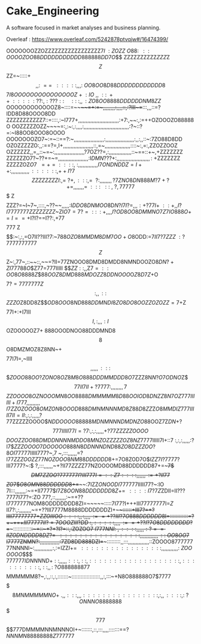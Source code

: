 # Cake_Engineering
A software focused in market analyses and  business planning.


Overleaf : https://www.overleaf.com/5242878ptvqjw#/16474399/


OOOOOOOZZOZZZZZZZZZZZZZZZZZ$7I~:ZOZZ~O88:~~~:~:OOOOZOO88DDDDDDDDDDD888888DD7O$$$
ZZZZZZZZZZ$ZZ$$Z$Z$$Z$$ZZ=~:::::+$$,,:~==~~:::::,,,:~OO8OO8D88DDDDDDDDDDDD8$$$7I
8OOOOOOOOOOOOOOOZ~+~:IO~,,~::~++~:::::??:,:???::~~~~::~:,,:ZO8OO8888DDDDDDNM8ZZ$
OOOOOOOOOOOOZ8~::::=~~~~~~=+:=~,,,,,,,,:,,,,::,:?III~=~~:::,,,::=?IDD8D88OOOO8DD
ZZZZZZZZZZZ7::=::::,:~I777+,,,,,,,,,,,,,,,,,,,,,,,,,,,:+7:,~~:,:=++OZOOOZO88888O
OOZZZZZOZZ~~~~=:,:~:,:,,,,:,,,,,,,,,,,,,,,,,,,,,,,,,,,,,,:?~::?=:~I88OO8OOO8OOOO
OOOOOOOZO7~:=~::==?:~,,,,,,,,,,,,,,,,,,,,:,,,,,,,,,,,,,,,,,,,:,,:,,::~:7ZO88D8DD
OZOZZZZZO:,,:==?=,I+,,,,,,,,,,,,,,,,,,,,::,=~,,,,,,,,,,,,,,,,,::::~:,=:,ZZOZZOOZ
OZZZZZZ,,=,,::~=~:,,,,,,,,,,,,,,,,,,,,?7OZ??=,:,,,,,,,,,,,,,,,::~==::+~,+ZZZZZZZ
ZZZZZZO7?~??+=~=,,,,,,,,,,,,,,,,,,,,:I$DMN???+:,,,,,,,,,,,,,,,,,,,,,,:~+$ZZZZZZZ
ZZZZZOZ$O7~~=+=::::,~:,,,,,,,,,,,,,I7ONDNDDZ=I++:,,,,,,,,,,,,::::::,++I?7$$$$$$$
ZZZZZZZZI:,=~?+,:::,=~~?:,,,,,,,,?7ZNO8DN888M?7+?+=,,,,,,,=~:::~~::~,~?,77777$$$
Z$$$$ZZZ?=~I~7~,::::,~??~~,,,,,:I$DDO8DNMOO$8D$N?I7I?=,,,:+?77I+~::+,,I?I7777777
ZZZZZZZZ$~ZI$O7=7?=::~~:~+,,,,I?OD8OO8DMMNO7Z7IO888O+=I==+$I?I?==I??:,+77$$$$777
Z$$$$$$$:$~:,:,=O7II??III?7:~7$88OZO8MMDM8DM7OO+O$8ODD:=$7II7?7ZZZ~:?7$777777777
$$Z$$Z~:,77~,::~~::,~~=?II=77ZNOOO8DMD8DMDD8NMNDOOZO$8DN?+ZI77788O$$Z77=777IIIII
$$$ZZ::,,$Z$7=::OO8O8888Z$$$88OOZ8DMD888MDOZZ8DDNOOO$O$Z8D$$7Z$+O$$$$$7?=7777777
Z$$$:,,::$$$ZZZO$Z8DD8Z$$$OD8OOO8ND888DDMNDI8ZO8DO8OOZZOZOZZ=7+$Z$$$$77I+:+I7III
$$I,:,,,:I$$OZOOOOOZ$7+~$888OOODNOO88DDDMND8$$8$$O8DMZMOZ8Z8NN~+$$$$77I7I=,~IIII
$$,,,,,:::$$$$ZOOO88OO?ZONO8OZ8M8O888DDDMMDDD8O$7ZZZ8N$N?O7ODNO$Z$$$77II7II+?777
7:,,,,,,,,7$$$ZZOOOO8OZ$$NOOOMN8OO8888DMMMMM8D88OOI$$OD8DNZZ8N7OZ$$777IIIIII+I77
7,,,,,,,,,I7$$ZZOZOOO8O$$MZON8OOOD888DMNMNNNMD8Z88D8ZZ$Z$O8MMDIZ$$777IIIII7II=II
:,:,:,,,,,?77$ZZZZZOOOO$$NDDOOOO88888MDNMNNNDMDNZO8$8OOZ7Z$DN$+?$$777IIIII77I=?7
:,:,:,,,,,+?77ZZZZZOOOO$$$DOOZZOO88DMDDNNNNMDDO8MNZOZZZZZOZ8N$$Z$7777IIIII7I+::7
:,:,:,,,,,:?I7$$ZZZOOOO$7$DOOOOO888N8DDNNNDND88ZO8DZ$$ZZOO?8OI7$7777IIIII777?~,7
~,:::,,,,,,=?I77$ZZZOOZZ77NOZOOO8NM88DDDDDD8$+=7O8ZOD7O$$IZZ7I?$7777?III7777?~:$
?,:::,,,,,,~+?II77$ZZZ$Z77NZOOOOMD88DDDDDD87+=~~~7$$$DM7ZZOO?777777I?III777I=::Z
7::::,,,,,,:=+?II77$$$ZO$7$$O8OMN88DDDDDD8$+=~~~~:7IZZ$ONOODI7$77777IIIII77?~:IO
7I:::,,,,,,,:~=+II7777$$I7Z8OON88DDDDDDD8Z+=~~~:~:::I7?7Z$ZDII=II???7777I77?=:ZO
77?,::,,,,,,,:~=+??I7777777NOM8ODDDDDDD8ZI=~~~~~:::::7I$7$7?I+++III77777777I=$Z$
II7?:,:,,,,,,,,~=+??III7777M8888DDDDDDDZI+~~~~~~::::::+III7?=+?IIII77777777+$ZZO
IIIOO::::,,:,,,,:==+??III?7O888DDDDDD8$I=~~::::::::::::=?+~==+$III77777II?=7OOOZ
III?DD~:,:::::,,,,:==+??I?7O8DDDDDDDD$?=~~~::::::::::::~~:~=::~+?+?I?=::,:ZOZOO7
$I777NNI:~,::::,,,,,:?==IIZODNDDDD8DZ?=~~:::::::::::::::::,,,,,,,,,,,,::~OO8OO$7
I7777ZNMN?:,,,,,,,,,,,,,:7ZD8DD888DZI=~~~:::::::::,,:::,,,,,,,,,,,,,,::ZOOOO8$77
777777$NNNNI~:,,,,,,,,,,,,:,:=IZZ$I+=~~:::::::::::::::::,,,,,,,,,,,:~ZOOOOOO$$$$
$777777IDNNNND+::,,,,,:::,::,:::::::::::::::::::,::::::::::,::,,:~?O8888888$77$$
$$$$$$$$$$MMMMMM8?~,:,,::,:,:::::::~:::::::::::::::::::,,:,:::~+N8O888888O7$7777
$$$$$$$$$$$8MNMMMMMNO+~.,,:::,,,::::::::::::::::,:,,::::,:~?ONNNO8888888$$$$$777
$$$$$$$$$7$77DMMMMNNMNNNOI+~:::::::,::,:::,,,,:::::::==?$NNNMN88888888Z777$$7$77

